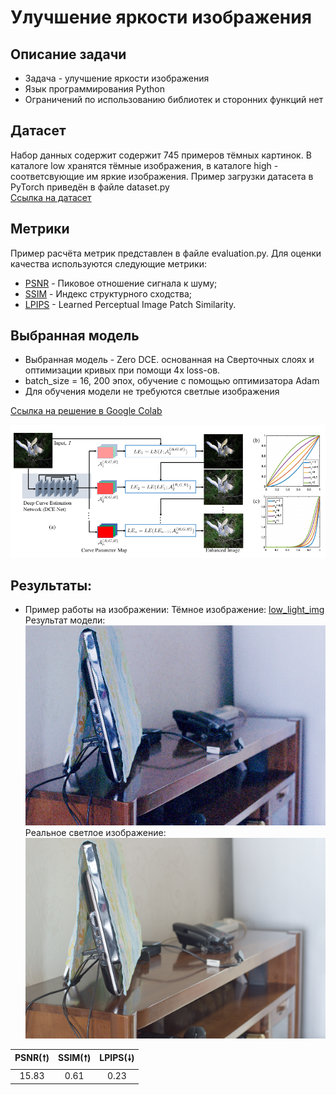 # Улучшение яркости изображения
## Описание задачи
* Задача - улучшение яркости изображения
* Язык программирования Python
* Ограничений по использованию библиотек и сторонних функций нет

## Датасет
Набор данных содержит содержит 745 примеров тёмных картинок. В каталоге low хранятся тёмные изображения, в каталоге high - соответсвующие им яркие изображения. Пример загрузки датасета в PyTorch приведён в файле dataset.py       
[Ссылка на датасет](https://drive.google.com/file/d/1ThoPb1flnfXDpRIytgBd7_e9Kv_lPnbo/view) 

## Метрики
Пример расчёта метрик представлен в файле evaluation.py. Для оценки качества используются следующие метрики:
* [PSNR](https://ru.wikipedia.org/wiki/Пиковое_отношение_сигнала_к_шуму) - Пиковое отношение сигнала к шуму;
* [SSIM](https://ru.wikipedia.org/wiki/SSIM) - Индекс структурного сходства;
* [LPIPS](https://github.com/richzhang/PerceptualSimilarity#c-about-the-metric) - Learned Perceptual Image Patch Similarity.  

## Выбранная модель
* Выбранная модель - Zero DCE. основанная на Cверточных слоях и оптимизации кривых при помощи 4х loss-ов.
* batch_size = 16, 200 эпох, обучение с помощью оптимизатора Adam
* Для обучения модели не требуются светлые изображения

[Ссылка на решение в Google Colab](https://colab.research.google.com/drive/1TW0hTOlcpjV2A0rYrGRcqyb04dckylfr?usp=sharing)


![Модель Zero-DCE](https://github.com/VladislavEpifanow/cv_lab4/blob/main/results-example/ZERO-DCE.png)


## Результаты:
* Пример работы на изображении:
Тёмное изображение:
[low_light_img](https://github.com/VladislavEpifanow/cv_lab4/blob/main/results-example/low_img.png)
Результат модели:
![model_img](https://github.com/VladislavEpifanow/cv_lab4/blob/main/results-example/Model_img.png)
Реальное светлое изображение:
![model_img](https://github.com/VladislavEpifanow/cv_lab4/blob/main/results-example/Real_high_img.png)

|PSNR(🠕)|SSIM(🠕)|LPIPS(🠗)|
|:---:|:---:|:---:
15.83|0.61|0.23
